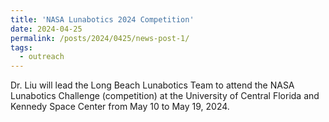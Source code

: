 ```yaml
---
title: 'NASA Lunabotics 2024 Competition'
date: 2024-04-25
permalink: /posts/2024/0425/news-post-1/
tags:
  - outreach
---
```


Dr. Liu will lead the Long Beach Lunabotics Team to attend the NASA Lunabotics Challenge (competition) at the University of Central Florida and Kennedy Space Center from May 10 to May 19, 2024.




